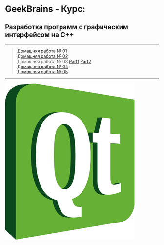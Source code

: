 # GeekBrains - Курс:
## Разработка программ с графическим интерфейсом на С++

-------------------------------
> [Домашняя работа № 01](Homework_01)</br>
> [Домашняя работа № 02](Homework_02)</br>
> Домашняя работа № 03 [Part1](Text_editor) [Part2](Homework_03) </br>
> [Домашняя работа № 04](Text_editor)</br>
> [Домашняя работа № 05](Text_editor)</br>

-------------------------------
![Screenshot](QT_Logo.png "QT C++")
